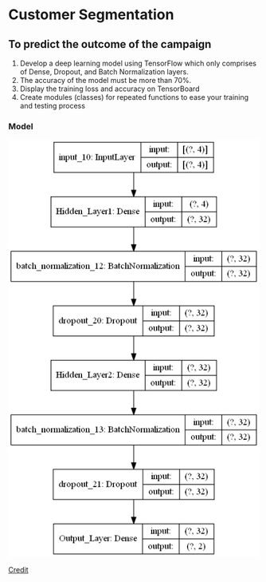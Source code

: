 # Customer Segmentation
## To predict the outcome of the campaign 

1) Develop a deep learning model using TensorFlow which only comprises of
Dense, Dropout, and Batch Normalization layers.
2) The accuracy of the model must be more than 70%. 
3) Display the training loss and accuracy on TensorBoard
4) Create modules (classes) for repeated functions to ease your training and 
testing process

### Model
![alt text](https://github.com/AMMARHAFIZ8/Customer-Segmentation/blob/main/model.png)
 
[Credit]([https://www.google.com](https://www.kaggle.com/datasets/kunalgupta2616/hackerearth-customer-segmentation-hackathon))
